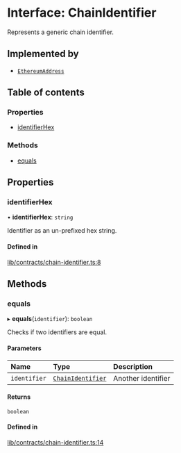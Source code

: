 # Interface: ChainIdentifier

Represents a generic chain identifier.

## Implemented by

- [`EthereumAddress`](../classes/EthereumAddress.md)

## Table of contents

### Properties

- [identifierHex](ChainIdentifier.md#identifierhex)

### Methods

- [equals](ChainIdentifier.md#equals)

## Properties

### identifierHex

• **identifierHex**: `string`

Identifier as an un-prefixed hex string.

#### Defined in

[lib/contracts/chain-identifier.ts:8](https://github.com/keep-network/tbtc-v2/blob/main/typescript/src/lib/contracts/chain-identifier.ts#L8)

## Methods

### equals

▸ **equals**(`identifier`): `boolean`

Checks if two identifiers are equal.

#### Parameters

| Name | Type | Description |
| :------ | :------ | :------ |
| `identifier` | [`ChainIdentifier`](ChainIdentifier.md) | Another identifier |

#### Returns

`boolean`

#### Defined in

[lib/contracts/chain-identifier.ts:14](https://github.com/keep-network/tbtc-v2/blob/main/typescript/src/lib/contracts/chain-identifier.ts#L14)
